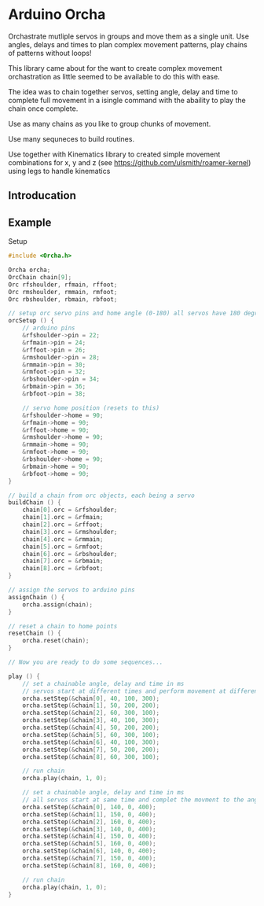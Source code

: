 # Arduino Orcha

Orchastrate mutliple servos in groups and move them as a single unit. Use angles, delays and times to plan complex movement patterns, play chains of patterns without loops!

This library came about for the want to create complex movement orchastration as little seemed to be available to do this with ease.

The idea was to chain together servos, setting angle, delay and time to complete full movement in a isingle command with the abaility to play the chain once complete.

Use as many chains as you like to group chunks of movement.

Use many sequneces to build routines.

Use together with Kinematics library to created simple movement combinations for x, y and z (see https://github.com/ulsmith/roamer-kernel) using legs to handle kinematics

## Introducation

## Example

Setup 

```cpp
#include <Orcha.h>

Orcha orcha;
OrcChain chain[9];
Orc rfshoulder, rfmain, rffoot;
Orc rmshoulder, rmmain, rmfoot;
Orc rbshoulder, rbmain, rbfoot;

// setup orc servo pins and home angle (0-180) all servos have 180 degree movement
orcSetup () {
	// arduino pins
	&rfshoulder->pin = 22;
	&rfmain->pin = 24;
	&rffoot->pin = 26;
	&rmshoulder->pin = 28;
	&rmmain->pin = 30;
	&rmfoot->pin = 32;
	&rbshoulder->pin = 34;
	&rbmain->pin = 36;
	&rbfoot->pin = 38;

	// servo home position (resets to this)
	&rfshoulder->home = 90;
	&rfmain->home = 90;
	&rffoot->home = 90;
	&rmshoulder->home = 90;
	&rmmain->home = 90;
	&rmfoot->home = 90;
	&rbshoulder->home = 90;
	&rbmain->home = 90;
	&rbfoot->home = 90;
}

// build a chain from orc objects, each being a servo
buildChain () {
	chain[0].orc = &rfshoulder;
	chain[1].orc = &rfmain;
	chain[2].orc = &rffoot;
	chain[3].orc = &rmshoulder;
	chain[4].orc = &rmmain;
	chain[5].orc = &rmfoot;
	chain[6].orc = &rbshoulder;
	chain[7].orc = &rbmain;
	chain[8].orc = &rbfoot;
}

// assign the servos to arduino pins
assignChain () {
	orcha.assign(chain);
}

// reset a chain to home points
resetChain () {
	orcha.reset(chain);
}

// Now you are ready to do some sequences...

play () {
	// set a chainable angle, delay and time in ms
	// servos start at different times and perform movement at different speeds but all finish at the same time 400ms
	orcha.setStep(&chain[0], 40, 100, 300);
	orcha.setStep(&chain[1], 50, 200, 200);
	orcha.setStep(&chain[2], 60, 300, 100);
	orcha.setStep(&chain[3], 40, 100, 300);
	orcha.setStep(&chain[4], 50, 200, 200);
	orcha.setStep(&chain[5], 60, 300, 100);
	orcha.setStep(&chain[6], 40, 100, 300);
	orcha.setStep(&chain[7], 50, 200, 200);
	orcha.setStep(&chain[8], 60, 300, 100);

	// run chain
	orcha.play(chain, 1, 0);

	// set a chainable angle, delay and time in ms
	// all servos start at same time and complet the movment to the angle in 400ms
	orcha.setStep(&chain[0], 140, 0, 400);
	orcha.setStep(&chain[1], 150, 0, 400);
	orcha.setStep(&chain[2], 160, 0, 400);
	orcha.setStep(&chain[3], 140, 0, 400);
	orcha.setStep(&chain[4], 150, 0, 400);
	orcha.setStep(&chain[5], 160, 0, 400);
	orcha.setStep(&chain[6], 140, 0, 400);
	orcha.setStep(&chain[7], 150, 0, 400);
	orcha.setStep(&chain[8], 160, 0, 400);

	// run chain
	orcha.play(chain, 1, 0);
}

```